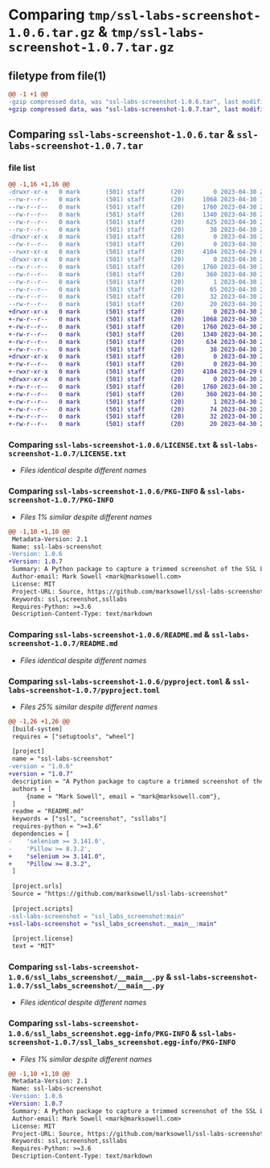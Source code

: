# Comparing `tmp/ssl-labs-screenshot-1.0.6.tar.gz` & `tmp/ssl-labs-screenshot-1.0.7.tar.gz`

## filetype from file(1)

```diff
@@ -1 +1 @@
-gzip compressed data, was "ssl-labs-screenshot-1.0.6.tar", last modified: Sun Apr 30 22:02:27 2023, max compression
+gzip compressed data, was "ssl-labs-screenshot-1.0.7.tar", last modified: Sun Apr 30 22:16:49 2023, max compression
```

## Comparing `ssl-labs-screenshot-1.0.6.tar` & `ssl-labs-screenshot-1.0.7.tar`

### file list

```diff
@@ -1,16 +1,16 @@
-drwxr-xr-x   0 mark       (501) staff       (20)        0 2023-04-30 22:02:27.034026 ssl-labs-screenshot-1.0.6/
--rw-r--r--   0 mark       (501) staff       (20)     1068 2023-04-30 18:51:38.000000 ssl-labs-screenshot-1.0.6/LICENSE.txt
--rw-r--r--   0 mark       (501) staff       (20)     1760 2023-04-30 22:02:27.033909 ssl-labs-screenshot-1.0.6/PKG-INFO
--rw-r--r--   0 mark       (501) staff       (20)     1340 2023-04-30 21:33:41.000000 ssl-labs-screenshot-1.0.6/README.md
--rw-r--r--   0 mark       (501) staff       (20)      625 2023-04-30 22:02:15.000000 ssl-labs-screenshot-1.0.6/pyproject.toml
--rw-r--r--   0 mark       (501) staff       (20)       38 2023-04-30 22:02:27.034059 ssl-labs-screenshot-1.0.6/setup.cfg
-drwxr-xr-x   0 mark       (501) staff       (20)        0 2023-04-30 22:02:27.033040 ssl-labs-screenshot-1.0.6/ssl_labs_screenshot/
--rw-r--r--   0 mark       (501) staff       (20)        0 2023-04-30 18:53:22.000000 ssl-labs-screenshot-1.0.6/ssl_labs_screenshot/__init__.py
--rwxr-xr-x   0 mark       (501) staff       (20)     4104 2023-04-29 01:32:27.000000 ssl-labs-screenshot-1.0.6/ssl_labs_screenshot/__main__.py
-drwxr-xr-x   0 mark       (501) staff       (20)        0 2023-04-30 22:02:27.033760 ssl-labs-screenshot-1.0.6/ssl_labs_screenshot.egg-info/
--rw-r--r--   0 mark       (501) staff       (20)     1760 2023-04-30 22:02:27.000000 ssl-labs-screenshot-1.0.6/ssl_labs_screenshot.egg-info/PKG-INFO
--rw-r--r--   0 mark       (501) staff       (20)      360 2023-04-30 22:02:27.000000 ssl-labs-screenshot-1.0.6/ssl_labs_screenshot.egg-info/SOURCES.txt
--rw-r--r--   0 mark       (501) staff       (20)        1 2023-04-30 22:02:27.000000 ssl-labs-screenshot-1.0.6/ssl_labs_screenshot.egg-info/dependency_links.txt
--rw-r--r--   0 mark       (501) staff       (20)       65 2023-04-30 22:02:27.000000 ssl-labs-screenshot-1.0.6/ssl_labs_screenshot.egg-info/entry_points.txt
--rw-r--r--   0 mark       (501) staff       (20)       32 2023-04-30 22:02:27.000000 ssl-labs-screenshot-1.0.6/ssl_labs_screenshot.egg-info/requires.txt
--rw-r--r--   0 mark       (501) staff       (20)       20 2023-04-30 22:02:27.000000 ssl-labs-screenshot-1.0.6/ssl_labs_screenshot.egg-info/top_level.txt
+drwxr-xr-x   0 mark       (501) staff       (20)        0 2023-04-30 22:16:49.189152 ssl-labs-screenshot-1.0.7/
+-rw-r--r--   0 mark       (501) staff       (20)     1068 2023-04-30 18:51:38.000000 ssl-labs-screenshot-1.0.7/LICENSE.txt
+-rw-r--r--   0 mark       (501) staff       (20)     1760 2023-04-30 22:16:49.188986 ssl-labs-screenshot-1.0.7/PKG-INFO
+-rw-r--r--   0 mark       (501) staff       (20)     1340 2023-04-30 21:33:41.000000 ssl-labs-screenshot-1.0.7/README.md
+-rw-r--r--   0 mark       (501) staff       (20)      634 2023-04-30 22:16:43.000000 ssl-labs-screenshot-1.0.7/pyproject.toml
+-rw-r--r--   0 mark       (501) staff       (20)       38 2023-04-30 22:16:49.189202 ssl-labs-screenshot-1.0.7/setup.cfg
+drwxr-xr-x   0 mark       (501) staff       (20)        0 2023-04-30 22:16:49.180173 ssl-labs-screenshot-1.0.7/ssl_labs_screenshot/
+-rw-r--r--   0 mark       (501) staff       (20)        0 2023-04-30 18:53:22.000000 ssl-labs-screenshot-1.0.7/ssl_labs_screenshot/__init__.py
+-rwxr-xr-x   0 mark       (501) staff       (20)     4104 2023-04-29 01:32:27.000000 ssl-labs-screenshot-1.0.7/ssl_labs_screenshot/__main__.py
+drwxr-xr-x   0 mark       (501) staff       (20)        0 2023-04-30 22:16:49.188677 ssl-labs-screenshot-1.0.7/ssl_labs_screenshot.egg-info/
+-rw-r--r--   0 mark       (501) staff       (20)     1760 2023-04-30 22:16:49.000000 ssl-labs-screenshot-1.0.7/ssl_labs_screenshot.egg-info/PKG-INFO
+-rw-r--r--   0 mark       (501) staff       (20)      360 2023-04-30 22:16:49.000000 ssl-labs-screenshot-1.0.7/ssl_labs_screenshot.egg-info/SOURCES.txt
+-rw-r--r--   0 mark       (501) staff       (20)        1 2023-04-30 22:16:49.000000 ssl-labs-screenshot-1.0.7/ssl_labs_screenshot.egg-info/dependency_links.txt
+-rw-r--r--   0 mark       (501) staff       (20)       74 2023-04-30 22:16:49.000000 ssl-labs-screenshot-1.0.7/ssl_labs_screenshot.egg-info/entry_points.txt
+-rw-r--r--   0 mark       (501) staff       (20)       32 2023-04-30 22:16:49.000000 ssl-labs-screenshot-1.0.7/ssl_labs_screenshot.egg-info/requires.txt
+-rw-r--r--   0 mark       (501) staff       (20)       20 2023-04-30 22:16:49.000000 ssl-labs-screenshot-1.0.7/ssl_labs_screenshot.egg-info/top_level.txt
```

### Comparing `ssl-labs-screenshot-1.0.6/LICENSE.txt` & `ssl-labs-screenshot-1.0.7/LICENSE.txt`

 * *Files identical despite different names*

### Comparing `ssl-labs-screenshot-1.0.6/PKG-INFO` & `ssl-labs-screenshot-1.0.7/PKG-INFO`

 * *Files 1% similar despite different names*

```diff
@@ -1,10 +1,10 @@
 Metadata-Version: 2.1
 Name: ssl-labs-screenshot
-Version: 1.0.6
+Version: 1.0.7
 Summary: A Python package to capture a trimmed screenshot of the SSL Labs report for a given domain.
 Author-email: Mark Sowell <mark@marksowell.com>
 License: MIT
 Project-URL: Source, https://github.com/marksowell/ssl-labs-screenshot
 Keywords: ssl,screenshot,ssllabs
 Requires-Python: >=3.6
 Description-Content-Type: text/markdown
```

### Comparing `ssl-labs-screenshot-1.0.6/README.md` & `ssl-labs-screenshot-1.0.7/README.md`

 * *Files identical despite different names*

### Comparing `ssl-labs-screenshot-1.0.6/pyproject.toml` & `ssl-labs-screenshot-1.0.7/pyproject.toml`

 * *Files 25% similar despite different names*

```diff
@@ -1,26 +1,26 @@
 [build-system]
 requires = ["setuptools", "wheel"]
 
 [project]
 name = "ssl-labs-screenshot"
-version = "1.0.6"
+version = "1.0.7"
 description = "A Python package to capture a trimmed screenshot of the SSL Labs report for a given domain."
 authors = [
     {name = "Mark Sowell", email = "mark@marksowell.com"},
 ]
 readme = "README.md"
 keywords = ["ssl", "screenshot", "ssllabs"]
 requires-python = ">=3.6"
 dependencies = [
-    'selenium >= 3.141.0',
-    'Pillow >= 8.3.2',
+    "selenium >= 3.141.0",
+    "Pillow >= 8.3.2",
 ]
 
 [project.urls]
 Source = "https://github.com/marksowell/ssl-labs-screenshot"
 
 [project.scripts]
-ssl-labs-screenshot = "ssl_labs_screenshot:main"
+ssl-labs-screenshot = "ssl_labs_screenshot.__main__:main"
 
 [project.license]
 text = "MIT"
```

### Comparing `ssl-labs-screenshot-1.0.6/ssl_labs_screenshot/__main__.py` & `ssl-labs-screenshot-1.0.7/ssl_labs_screenshot/__main__.py`

 * *Files identical despite different names*

### Comparing `ssl-labs-screenshot-1.0.6/ssl_labs_screenshot.egg-info/PKG-INFO` & `ssl-labs-screenshot-1.0.7/ssl_labs_screenshot.egg-info/PKG-INFO`

 * *Files 1% similar despite different names*

```diff
@@ -1,10 +1,10 @@
 Metadata-Version: 2.1
 Name: ssl-labs-screenshot
-Version: 1.0.6
+Version: 1.0.7
 Summary: A Python package to capture a trimmed screenshot of the SSL Labs report for a given domain.
 Author-email: Mark Sowell <mark@marksowell.com>
 License: MIT
 Project-URL: Source, https://github.com/marksowell/ssl-labs-screenshot
 Keywords: ssl,screenshot,ssllabs
 Requires-Python: >=3.6
 Description-Content-Type: text/markdown
```

